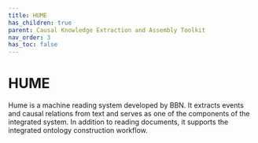 ```yaml
---
title: HUME
has_children: true
parent: Causal Knowledge Extraction and Assembly Toolkit
nav_order: 3
has_toc: false
---
```

# HUME

Hume is a machine reading system developed by BBN. It extracts events and
causal relations from text and serves as one of the components of the
integrated system. In addition to reading documents, it supports the
integrated ontology construction workflow.
